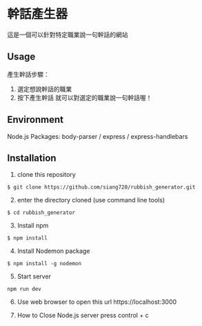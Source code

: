 # 幹話產生器

這是一個可以針對特定職業說一句幹話的網站

## Usage

產生幹話步驟：

1. 選定想說幹話的職業
2. 按下產生幹話
   就可以對選定的職業說一句幹話喔！

## Environment

Node.js
Packages: body-parser / express / express-handlebars

## Installation

1. clone this repository

```
$ git clone https://github.com/siang720/rubbish_generator.git
```

2. enter the directory cloned (use command line tools)

```
$ cd rubbish_generator
```

3. Install npm

```
$ npm install
```

4. Install Nodemon package

```
$ npm install -g nodemon
```

5. Start server

```
npm run dev
```

6. Use web browser to open this url
   https://localhost:3000

7. How to Close Node.js server
   press control + c
